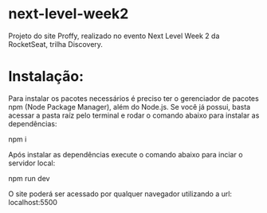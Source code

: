 # next-level-week2

Projeto do site Proffy, realizado no evento Next Level Week 2 da RocketSeat, trilha Discovery.

# Instalação:

Para instalar os pacotes necessários é preciso ter o gerenciador de pacotes npm (Node Package Manager), além do Node.js. Se você já possui, basta acessar a pasta raíz pelo terminal e rodar o comando abaixo para instalar as dependências:

 npm i
 
 Após instalar as dependências execute o comando abaixo para inciar o servidor local:
 
 npm run dev
 
 O site poderá ser acessado por qualquer navegador utilizando a url: localhost:5500
 
 
